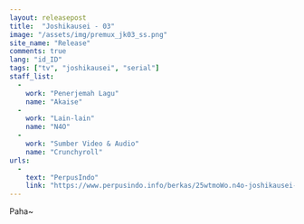 ```yaml
---
layout: releasepost
title:  "Joshikausei - 03"
image: "/assets/img/premux_jk03_ss.png"
site_name: "Release"
comments: true
lang: "id_ID"
tags: ["tv", "joshikausei", "serial"]
staff_list:
  - 
    work: "Penerjemah Lagu"
    name: "Akaise"
  - 
    work: "Lain-lain"
    name: "N4O"
  - 
    work: "Sumber Video & Audio"
    name: "Crunchyroll"
urls:
  - 
    text: "PerpusIndo"
    link: "https://www.perpusindo.info/berkas/25wtmoWo.n4o-joshikausei-03-f52f0672-mkv"
---
```

Paha~
